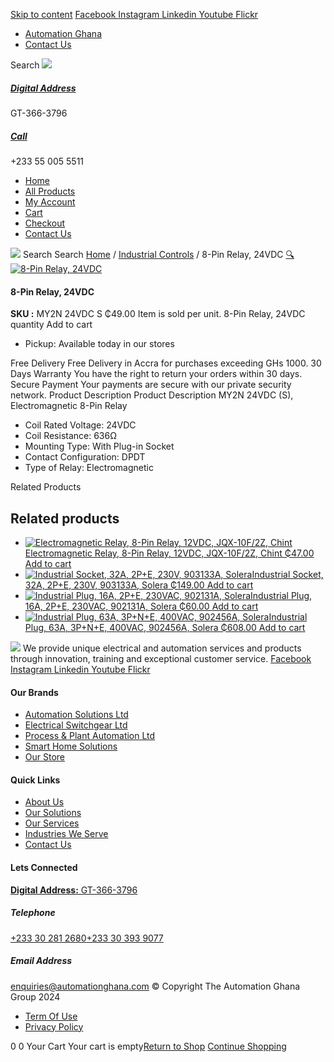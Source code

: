 [Skip to content](https://store.automationghana.com/product/8-pin-relay-my2n-24vdc-s-omron/#content)
[ Facebook ](https://www.facebook.com/automationgh/) [ Instagram ](https://www.instagram.com/automationgh/) [ Linkedin ](https://www.linkedin.com/company/the-automation-ghana-limited/) [ Youtube ](https://www.youtube.com/channel/UCurrRDUSm5oIW39VXjn1u0w) [ Flickr ](https://www.flickr.com/photos/181794037@N07/)
  * [ Automation Ghana ](https://automationghana.com)
  * [ Contact Us ](https://store.automationghana.com/contact/)


Search
[ ![](https://store.automationghana.com/wp-content/uploads/2024/04/Website-TAGG-Logo-BLUE.png) ](https://store.automationghana.com/)
[ ](https://maps.app.goo.gl/m4xeaagWCNbLk4jM6)
#####  [ Digital Address ](https://maps.app.goo.gl/m4xeaagWCNbLk4jM6)
GT-366-3796 
[ ](tel:+233550055511)
#####  [ Call ](tel:+233550055511)
+233 55 005 5511 
  * [Home](https://store.automationghana.com/)
  * [All Products](https://store.automationghana.com/shop/)
  * [My Account](https://store.automationghana.com/my-account/)
  * [Cart](https://store.automationghana.com/cart/)
  * [Checkout](https://store.automationghana.com/checkout/)
  * [Contact Us](https://store.automationghana.com/contact/)


[![](https://store.automationghana.com/wp-content/uploads/2024/04/AutomationGhana_logo_white.png)](https://store.automationghana.com)
Search
Search
[Home](https://store.automationghana.com) / [Industrial Controls](https://store.automationghana.com/product-category/industrial-controls/) / 8-Pin Relay, 24VDC
[🔍](https://store.automationghana.com/product/8-pin-relay-my2n-24vdc-s-omron/)
[![8-Pin Relay, 24VDC](https://store.automationghana.com/wp-content/uploads/2020/04/8-Pin-Relay-MY2N-24VDC-S-Omron-600x450.jpg)](https://store.automationghana.com/wp-content/uploads/2020/04/8-Pin-Relay-MY2N-24VDC-S-Omron.jpg)
####  8-Pin Relay, 24VDC 
**SKU :** MY2N 24VDC S 
₵49.00
Item is sold per unit.
8-Pin Relay, 24VDC quantity
Add to cart
  * Pickup: Available today in our stores


Free Delivery 
Free Delivery in Accra for purchases exceeding GHs 1000. 
30 Days Warranty 
You have the right to return your orders within 30 days. 
Secure Payment 
Your payments are secure with our private security network. 
Product Description
Product Description
MY2N 24VDC (S), Electromagnetic 8-Pin Relay 
  * Coil Rated Voltage: 24VDC
  * Coil Resistance: 636Ω
  * Mounting Type: With Plug-in Socket
  * Contact Configuration: DPDT
  * Type of Relay: Electromagnetic


Related Products 
## Related products
  * [![Electromagnetic Relay, 8-Pin Relay, 12VDC, JQX-10F/2Z, Chint](https://store.automationghana.com/wp-content/uploads/2020/04/11-Pin-Relay-JQX-10F_3Z-220VAC-Chint-2-300x300.jpg)Electromagnetic Relay, 8-Pin Relay, 12VDC, JQX-10F/2Z, Chint ₵47.00 ](https://store.automationghana.com/product/8-pin-relay-jqx-10f-2z-12vdc-chint/)
[Add to cart](https://store.automationghana.com/product/8-pin-relay-my2n-24vdc-s-omron/?add-to-cart=1602)
  * [![Industrial Socket, 32A, 2P+E, 230V, 903133A, Solera](https://store.automationghana.com/wp-content/uploads/2020/02/SOLERA-10-300x300.jpg)Industrial Socket, 32A, 2P+E, 230V, 903133A, Solera ₵149.00 ](https://store.automationghana.com/product/socket-903133a-solera/)
[Add to cart](https://store.automationghana.com/product/8-pin-relay-my2n-24vdc-s-omron/?add-to-cart=1533)
  * [![Industrial Plug, 16A, 2P+E, 230VAC, 902131A, Solera](https://store.automationghana.com/wp-content/uploads/2020/04/industrial-plug-3-pin-300x300.jpg)Industrial Plug, 16A, 2P+E, 230VAC, 902131A, Solera ₵60.00 ](https://store.automationghana.com/product/plug-902131a-solera/)
[Add to cart](https://store.automationghana.com/product/8-pin-relay-my2n-24vdc-s-omron/?add-to-cart=1523)
  * [![Industrial Plug, 63A, 3P+N+E, 400VAC, 902456A, Solera](https://store.automationghana.com/wp-content/uploads/2020/02/SOLERA-8-300x300.jpg)Industrial Plug, 63A, 3P+N+E, 400VAC, 902456A, Solera ₵608.00 ](https://store.automationghana.com/product/plug-902456a-solera/)
[Add to cart](https://store.automationghana.com/product/8-pin-relay-my2n-24vdc-s-omron/?add-to-cart=1524)


![](https://store.automationghana.com/wp-content/uploads/2024/04/AutomationGhana_logo_white.png)
We provide unique electrical and automation services and products through innovation, training and exceptional customer service.
[ Facebook ](https://www.facebook.com/automationgh/) [ Instagram ](https://www.instagram.com/automationgh/) [ Linkedin ](https://www.linkedin.com/company/the-automation-ghana-limited/) [ Youtube ](https://www.youtube.com/channel/UCurrRDUSm5oIW39VXjn1u0w) [ Flickr ](https://www.flickr.com/photos/181794037@N07/)
#### Our Brands
  * [ Automation Solutions Ltd ](https://store.automationghana.com/product/8-pin-relay-my2n-24vdc-s-omron/)
  * [ Electrical Switchgear Ltd ](https://store.automationghana.com/product/8-pin-relay-my2n-24vdc-s-omron/)
  * [ Process & Plant Automation Ltd ](https://store.automationghana.com/product/8-pin-relay-my2n-24vdc-s-omron/)
  * [ Smart Home Solutions ](https://store.automationghana.com/product/8-pin-relay-my2n-24vdc-s-omron/)
  * [ Our Store ](https://store.automationghana.com/product/8-pin-relay-my2n-24vdc-s-omron/)


#### Quick Links
  * [ About Us ](https://store.automationghana.com/product/8-pin-relay-my2n-24vdc-s-omron/)
  * [ Our Solutions ](https://store.automationghana.com/product/8-pin-relay-my2n-24vdc-s-omron/)
  * [ Our Services ](https://store.automationghana.com/product/8-pin-relay-my2n-24vdc-s-omron/)
  * [ Industries We Serve ](https://store.automationghana.com/product/8-pin-relay-my2n-24vdc-s-omron/)
  * [ Contact Us ](https://store.automationghana.com/product/8-pin-relay-my2n-24vdc-s-omron/)


#### Lets Connected
[**Digital Address:** GT-366-3796](https://maps.app.goo.gl/m4xeaagWCNbLk4jM6)
#####  Telephone 
[ +233 30 281 2680](tel:+233302812680)[+233 30 393 9077](https://store.automationghana.com/product/8-pin-relay-my2n-24vdc-s-omron/+233303939077)
#####  Email Address 
enquiries@automationghana.com 
© Copyright The Automation Ghana Group 2024
  * [ Term Of Use ](https://store.automationghana.com/product/8-pin-relay-my2n-24vdc-s-omron/)
  * [ Privacy Policy ](https://store.automationghana.com/product/8-pin-relay-my2n-24vdc-s-omron/)


0
0
Your Cart
Your cart is empty[Return to Shop](https://store.automationghana.com/shop/)
[Continue Shopping](https://store.automationghana.com/product/8-pin-relay-my2n-24vdc-s-omron/)
